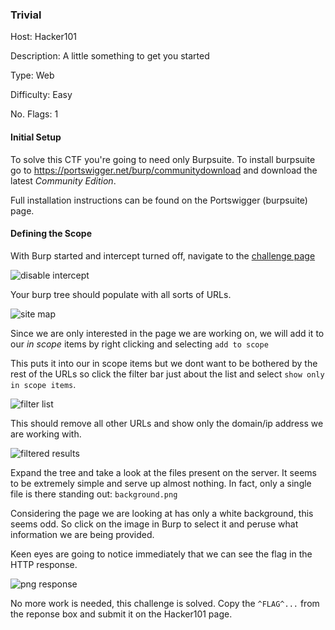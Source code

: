 ### Trivial
Host: Hacker101


Description: A little something to get you started


Type: Web


Difficulty: Easy

No. Flags: 1


#### Initial Setup

To solve this CTF you're going to need only Burpsuite. To install burpsuite go to <https://portswigger.net/burp/communitydownload> and download the latest *Community Edition*. 

Full installation instructions can be found on the Portswigger (burpsuite) page.

#### Defining the Scope

With Burp started and intercept turned off, navigate to the [challenge page](https://ctf.hacker101.com/ctf/launch/1)

![disable intercept](/screenshots/00_disable_intercept.png)



Your burp tree should populate with all sorts of URLs. 

![site map](/screenshots/01_target_tree.png)



Since we are only interested in the page we are working on, we will add it to our *in scope* items by right clicking and selecting `add to scope`

This puts it into our in scope items but we dont want to be bothered by the rest of the URLs so click the filter bar just about the list and select `show only in scope items`.

![filter list](/screenshots/02_in_scope_filter.png)



This should remove all other URLs and show only the domain/ip address we are working with.

![filtered results](/screenshots/03_filtered_results.png)


Expand the tree and take a look at the files present on the server. It seems to be extremely simple and serve up almost nothing. In fact, only a single file is there standing out: `background.png`

Considering the page we are looking at has only a white background, this seems odd. So click on the image in Burp to select it and peruse what information we are being provided.

Keen eyes are going to notice immediately that we can see the flag in the HTTP response.

![png response](/screenshots/04_background_image_response.png)


No more work is needed, this challenge is solved. Copy the `^FLAG^...` from the reponse box and submit it on the Hacker101 page. 



